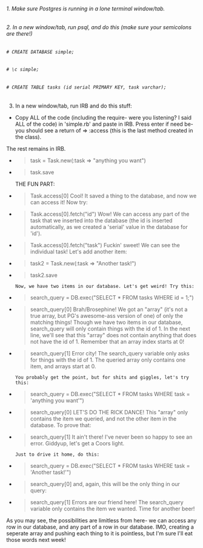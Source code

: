 ###### 1. Make sure Postgres is running in a lone terminal window/tab.

###### 2. In a new window/tab, run psql, and do this (make sure your semicolons are there!)
  ###### `# CREATE DATABASE simple;`
  ###### `# \c simple;`
  ###### `# CREATE TABLE tasks (id serial PRIMARY KEY, task varchar);`

3. In a new window/tab, run IRB and do this stuff:
  - Copy ALL of the code (including the require- were you listening? I said ALL of the code) in 'simple.rb' and paste in IRB. Press enter if need be- you should see a return of => :access (this is the last method created in the class).

  The rest remains in IRB.

  - > task = Task.new(:task => "anything you want")
  - > task.save

    THE FUN PART:

  - > Task.access[0]
        Cool! It saved a thing to the database, and now we can access it! Now try:
  - > Task.access[0].fetch("id")
        Wow! We can access any part of the task that we inserted into the database (the id is inserted automatically, as we created a 'serial' value in the database for 'id').
  - > Task.access[0].fetch("task")
        Fuckin' sweet! We can see the individual task! Let's add another item:

  - > task2 = Task.new(:task => "Another task!")
  - > task2.save

        Now, we have two items in our database. Let's get weird! Try this:

  - > search_query = DB.exec("SELECT * FROM tasks WHERE id = 1;")
  - > search_query[0]
        Brah/Brosephine! We got an "array" (it's not a true array, but PG's awesome-ass version of one) of only the matching things! Though we have two items in our database, search_query will only contain things with the id of 1. In the next line, we'll see that this "array" does not contain anything that does not have the id of 1. Remember that an array index starts at 0!

  - > search_query[1]
        Error city! The search_query variable only asks for things with the id of 1. The queried array only contains one item, and arrays start at 0.

        You probably get the point, but for shits and giggles, let's try this:

  - > search_query = DB.exec("SELECT * FROM tasks WHERE task = 'anything you want'")
  - > search_query[0]
        LET'S DO THE RICK DANCE! This "array" only contains the item we queried, and not the other item in the database. To prove that:
  - > search_query[1]
        It ain't there! I've never been so happy to see an error.  Giddyup, let's get a Coors light.

        Just to drive it home, do this:

  - > search_query = DB.exec("SELECT * FROM tasks WHERE task = 'Another task!'")
  - > search_query[0]
        and, again, this will be the only thing in our query:
  - > search_query[1]
        Errors are our friend here! The search_query variable only contains the item we wanted. Time for another beer!

As you may see, the possibilities are limitless from here- we can access any row in our database, and any part of a row in our database. IMO, creating a seperate array and pushing each thing to it is pointless, but I'm sure I'll eat those words next week!
